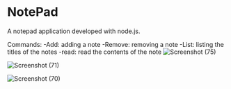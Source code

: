 # NotePad

A notepad application developed with node.js.

Commands:
-Add: adding a note
-Remove: removing a note
-List: listing the titles of the notes
-read: read the contents of the note
![Screenshot (75)](https://github.com/ParthLangalia/NotePad/assets/127206404/a54300f8-4f0d-4b2a-bb40-13d77367472c)

![Screenshot (71)](https://github.com/ParthLangalia/NotePad/assets/127206404/23dce1a6-7a19-4293-8a18-c2229f317943)

![Screenshot (70)](https://github.com/ParthLangalia/NotePad/assets/127206404/10fd8fcd-dba2-4e30-bd1e-5bf570764dd5)
